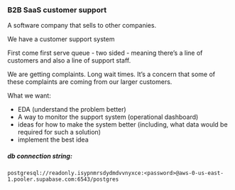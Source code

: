 ### B2B SaaS customer support

A software company that sells to other companies.

We have a customer support system

First come first serve queue - two sided - meaning there’s a line of customers and also a line of support staff.

We are getting complaints. Long wait times. It’s a concern that some of these complaints are coming from our larger customers.

What we want:

- EDA (understand the problem better)
- A way to monitor the support system (operational dashboard)
- ideas for how to make the system better (including, what data would be required for such a solution)
- implement the best idea

##### db connection string:

`postgresql://readonly.isypnmrsdydmdvvnyxce:<password>@aws-0-us-east-1.pooler.supabase.com:6543/postgres`